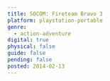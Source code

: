 ```yaml
---
title: SOCOM: Fireteam Bravo 3
platform: playstation-portable
genre:
  - action-adventure
digital: true
physical: false
guide: false
pending: false
posted: 2014-02-13
---
```

